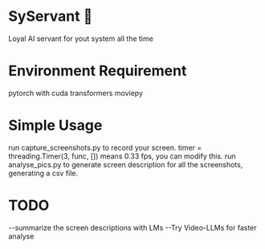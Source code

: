 # SyServant 🤵
 Loyal AI servant for yout system all the time


# Environment Requirement
 pytorch with cuda
 transformers
 moviepy


# Simple Usage
 run capture_screenshots.py to record your screen.
 timer = threading.Timer(3, func, []) means 0.33 fps, you can modify this.
 run analyse_pics.py to generate screen description for all the screenshots, generating a csv file.


# TODO
 --summarize the screen descriptions with LMs
 --Try Video-LLMs for faster analyse
